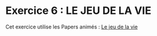 # Exercice 6 : LE JEU DE LA VIE

Cet exercice utilise les Papers animés :  [Le jeu de la vie](https://tech.io/playgrounds/51350/)
